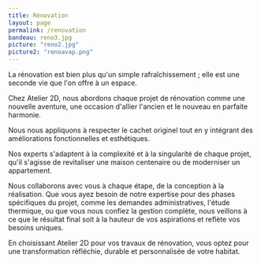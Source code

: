 ```yaml
---
title: Rénovation
layout: page
permalink: /renovation
bandeau: reno3.jpg
picture: "reno2.jpg"
picture2: "renoavap.png"
---
```


La rénovation est bien plus qu'un simple rafraîchissement ; elle est une seconde vie que l'on offre à un espace.

Chez Atelier 2D, nous abordons chaque projet de rénovation comme une nouvelle aventure, une occasion d'allier l'ancien et le nouveau en parfaite harmonie.

Nous nous appliquons à respecter le cachet originel tout en y intégrant des améliorations fonctionnelles et esthétiques.

Nos experts s'adaptent à la complexité et à la singularité de chaque projet, qu'il s'agisse de revitaliser une maison centenaire ou de moderniser un appartement.

Nous collaborons avec vous à chaque étape, de la conception à la réalisation. Que vous ayez besoin de notre expertise pour des phases spécifiques du projet, comme les demandes administratives, l'étude thermique, ou que vous nous confiez la gestion complète, nous veillons à ce que le résultat final soit à la hauteur de vos aspirations et reflète vos besoins uniques.

En choisissant Atelier 2D pour vos travaux de rénovation, vous optez pour une transformation réfléchie, durable et personnalisée de votre habitat.


